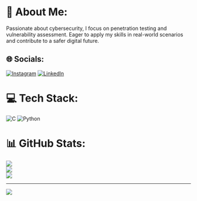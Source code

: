 # 💫 About Me:
Passionate about cybersecurity, I focus on penetration testing and vulnerability assessment. Eager to apply my skills in real-world scenarios and contribute to a safer digital future.


## 🌐 Socials:
[![Instagram](https://img.shields.io/badge/Instagram-%23E4405F.svg?logo=Instagram&logoColor=white)](https://instagram.com/twinson_333) [![LinkedIn](https://img.shields.io/badge/LinkedIn-%230077B5.svg?logo=linkedin&logoColor=white)](https://linkedin.com/in/esthaktwinson-a-879390259) 

# 💻 Tech Stack:
![C](https://img.shields.io/badge/c-%2300599C.svg?style=for-the-badge&logo=c&logoColor=white) ![Python](https://img.shields.io/badge/python-3670A0?style=for-the-badge&logo=python&logoColor=ffdd54)
# 📊 GitHub Stats:
![](https://github-readme-stats.vercel.app/api?username=Twinson333&theme=dark&hide_border=false&include_all_commits=false&count_private=false)<br/>
![](https://github-readme-streak-stats.herokuapp.com/?user=Twinson333&theme=dark&hide_border=false)<br/>
![](https://github-readme-stats.vercel.app/api/top-langs/?username=Twinson333&theme=dark&hide_border=false&include_all_commits=false&count_private=false&layout=compact)

---
[![](https://visitcount.itsvg.in/api?id=Twinson333&icon=0&color=0)](https://visitcount.itsvg.in)

